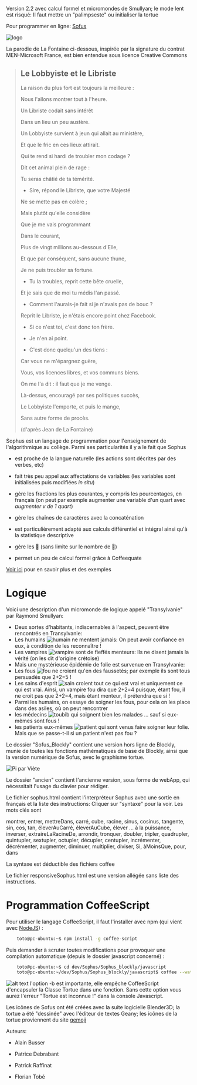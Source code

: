Version 2.2 avec calcul formel et micromondes de Smullyan; le mode lent est risqué: Il faut mettre un "palimpseste" ou initialiser la tortue 

Pour programmer en ligne: [Sofus](https://alainbusser.github.io/Sofus/Sofus.html)





[attention]: https://cdn0.iconfinder.com/data/icons/woocons1/Sign%20Warning.png "Attention !"

![logo](https://raw.githubusercontent.com/AlainBusser/Sophus/master/img/sophus1.png)

La parodie de La Fontaine ci-dessous, inspirée par la signature du contrat MEN-Microsoft France, est bien entendue sous licence Creative Commons

>
>## Le Lobbyiste et le Libriste
>
>La raison du plus fort est toujours la meilleure :
>
>Nous l'allons montrer tout à l'heure.
>
>Un Libriste codait sans intérêt
>
>Dans un lieu un peu austère.
>
>Un Lobbyiste survient à jeun qui allait au ministère,
>
>Et que le fric en ces lieux attirait.
>
>Qui te rend si hardi de troubler mon codage ?
>
>Dit cet animal plein de rage :
>
>Tu seras châtié de ta témérité.
>
>- Sire, répond le Libriste, que votre Majesté
>
>Ne se mette pas en colère ;
>
>Mais plutôt qu'elle considère
>
>Que je me vais programmant
>
>Dans le courant,
>
>Plus de vingt millions au-dessous d'Elle,
>
>Et que par conséquent, sans aucune thune,
>
>Je ne puis troubler sa fortune.
>
>- Tu la troubles, reprit cette bête cruelle,
>
>Et je sais que de moi tu médis l'an passé.
>
>- Comment l'aurais-je fait si je n'avais pas de bouc ?
>
>Reprit le Libriste, je n'étais encore point chez Facebook.
>
>- Si ce n'est toi, c'est donc ton frère.
>
>- Je n'en ai point. 
>
>- C'est donc quelqu'un des tiens :
>
>Car vous ne m'épargnez guère,
>
>Vous, vos licences libres, et vos communs biens.
>
>On me l'a dit : il faut que je me venge.
>
>Là-dessus, encouragé par ses politiques succès,
>
>Le Lobbyiste l'emporte, et puis le mange,
>
>Sans autre forme de procès.
>
>
>(d'après Jean de La Fontaine)

Sophus est un langage de programmation pour l'enseignement de l'algorithmique au collège. Parmi ses particularités il y a le fait que Sophus

 * est proche de la langue naturelle (les actions sont décrites par des verbes, etc) 

 * fait très peu appel aux affectations de variables (les variables sont initialisées puis modifiées *in situ*)

 * gère les fractions les plus courantes, y compris les pourcentages, en français (on peut par exemple augmenter une variable d'un quart avec *augmenter v de 1 quart*) 

 * gère les chaînes de caractères avec la concaténation

 * est particulièrement adapté aux calculs différentiel et intégral ainsi qu'à la statistique descriptive

 * gère les :turtle: (sans limite sur le nombre de :turtle:)
 
 * permet un peu de calcul formel grâce à Coffeequate

[Voir ici](http://irem.univ-reunion.fr/spip.php?rubrique173) pour en savoir plus et des exemples


# Logique

Voici une description d'un micromonde de logique appelé "Transylvanie" par Raymond Smullyan:

 * Deux sortes d'habitants, indiscernables à l'aspect, peuvent être rencontrés en Transylvanie: 
  * Les humains ![humain](https://raw.githubusercontent.com/AlainBusser/Sophus/master/img/man.png) ne mentent jamais: On peut avoir confiance en eux, à condition de les reconnaître !
  * Les vampires ![vampire](https://raw.githubusercontent.com/AlainBusser/Sophus/master/img/vampire.png) sont de fieffés menteurs: Ils ne disent jamais la vérité (on les dit d'origine crétoise)
 * Mais une mystérieuse épidémie de folie est survenue en Transylvanie:
  * Les fous ![fou](https://raw.githubusercontent.com/AlainBusser/Sophus/master/img/crazy.png) ne croient qu'en des faussetés; par exemple ils sont tous persuadés que 2+2=5 !
  * Les sains d'esprit ![sain](https://raw.githubusercontent.com/AlainBusser/Sophus/master/img/healthy.png) croient tout ce qui est vrai et uniquement ce qui est vrai.
  Ainsi, un vampire fou dira que 2+2=4 puisque, étant fou, il ne croit pas que 2+2=4, mais étant menteur, il prétendra que si !
 * Parmi les humains, on essaye de soigner les fous, pour cela on les place dans des asiles, où on peut rencontrer
  * les médecins ![toubib](https://raw.githubusercontent.com/AlainBusser/Sophus/master/img/medical.png) qui soignent bien les malades ... sauf si eux-mêmes sont fous !
  * les patients eux-mêmes ![patient](https://raw.githubusercontent.com/AlainBusser/Sophus/master/img/sick.png) qui sont venus faire soigner leur folie. Mais que se passe-t-il si un patient n'est pas fou ?
 

Le dossier "Sofus_Blockly" contient une version hors ligne de Blockly, munie de toutes les fonctions mathématiques de base de Blockly, ainsi que la version numérique de Sofus, avec le graphisme tortue.


![Pi par Viète](https://raw.githubusercontent.com/AlainBusser/Sophus/master/SophusPi.png)





Le dossier "ancien" contient l'ancienne version, sous forme de webApp, qui nécessitait l'usage du clavier pour rédiger.

Le fichier sophus.html contient l'interpréteur Sophus avec une sortie en français et la liste des instructions:  Cliquer sur "syntaxe" pour la voir. Les mots clés sont 

montrer, entrer, mettreDans, carré, cube, racine, sinus, cosinus, tangente, sin, cos, tan, éleverAuCarré, éleverAuCube, élever ... à la puissance, inverser, extraireLaRacineDe, arrondir, tronquer, doubler, tripler, quadrupler, quintupler, sextupler, octupler, décupler, centupler, incrémenter, décrémenter, augmenter, diminuer, multiplier, diviser, Si, àMoinsQue, pour, dans

La syntaxe est déductible des fichiers coffee

Le fichier responsiveSophus.html est une version allégée sans liste des instructions.


# Programmation CoffeeScript

Pour utiliser le langage CoffeeScript, il faut l'installer avec npm (qui vient avec  [NodeJS](https://nodejs.org/en/download/)) :
```bash
    toto@pc-ubuntu:~$ npm install -g coffee-script
```
Puis demander à scruter toutes modifications pour provoquer une compilation automatique (depuis le dossier javascript concerné) :
```bash
    toto@pc-ubuntu:~$ cd dev/Sophus/Sophus_blockly/javascript
    toto@pc-ubuntu:~/dev/Sophus/Sophus_blockly/javascript$ coffee --watch --compile -b .
```

![alt text][attention] l'option -b est importante, elle empêche CoffeeScript d'encapsuler la Classe Tortue dans une fonction. Sans cette option vous aurez l'erreur "Tortue est inconnue !" dans la console Javascript.



Les icônes de Sofus ont été créées avec la suite logicielle Blender3D; la tortue a été "dessinée" avec l'éditeur de textes Geany; les icônes de la tortue proviennent du site [gemoji](http://emojipedia.org/)




Auteurs:

 * Alain Busser
 
 * Patrice Debrabant

 * Patrick Raffinat

 * Florian Tobé
